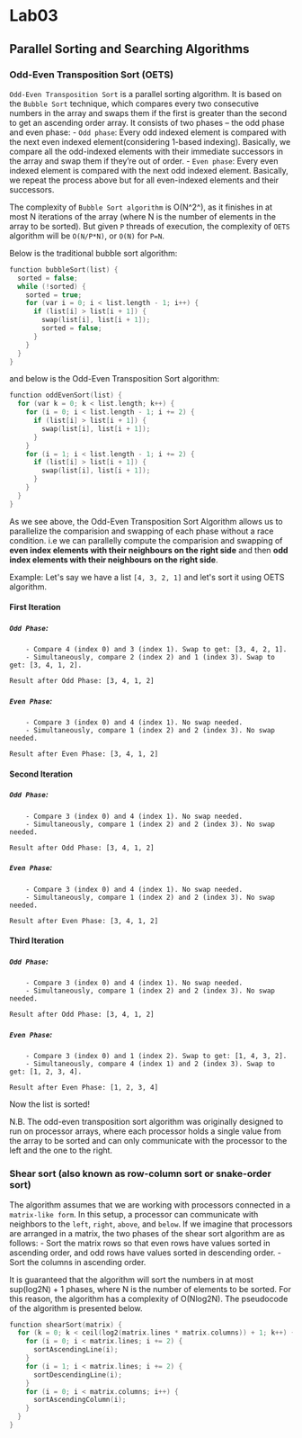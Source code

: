# Lab03

## Parallel Sorting and Searching Algorithms

### Odd-Even Transposition Sort (OETS)

`Odd-Even Transposition Sort` is a parallel sorting algorithm. It is based on the `Bubble Sort` technique, which compares every two consecutive numbers in the array and swaps them if the first is greater than the second to get an ascending order array. It consists of two phases – the odd phase and even phase:
    - `Odd phase`: Every odd indexed element is compared with the next even indexed element(considering 1-based indexing). Basically,  we compare all the odd-indexed elements with their immediate 
                   successors in the array and swap them if they’re out of order. 
    - `Even phase`: Every even indexed element is compared with the next odd indexed element. Basically, we repeat the process above but for all even-indexed elements and their successors.

The complexity of `Bubble Sort algorithm` is O(N^2^), as it finishes in at most N iterations of the array (where N is the number of elements in the array to be sorted). But given `P` threads of execution, the complexity of `OETS` algorithm will be `O(N/P*N)`, or `O(N)` for `P=N`.

Below is the traditional bubble sort algorithm:
```C
function bubbleSort(list) {
  sorted = false;
  while (!sorted) {
    sorted = true;
    for (var i = 0; i < list.length - 1; i++) {
      if (list[i] > list[i + 1]) {
        swap(list[i], list[i + 1]);
        sorted = false;
      }
    }
  }
}
```

and below is the Odd-Even Transposition Sort algorithm:

```C
function oddEvenSort(list) {
  for (var k = 0; k < list.length; k++) {
    for (i = 0; i < list.length - 1; i += 2) {
      if (list[i] > list[i + 1]) {
        swap(list[i], list[i + 1]);
      }
    }
    for (i = 1; i < list.length - 1; i += 2) {
      if (list[i] > list[i + 1]) {
        swap(list[i], list[i + 1]);
      }
    }
  }
}
```
As we see above, the Odd-Even Transposition Sort Algorithm allows us to parallelize the comparision and swapping of each phase without a race condition. i.e we can parallelly compute the comparision and swapping of **even index elements with their neighbours on the right side** and then **odd index elements with their neighbours on the right side**.

Example:
Let's say we have a list `[4, 3, 2, 1]` and let's sort it using OETS algorithm.
#### First Iteration
##### `Odd Phase`:
        - Compare 4 (index 0) and 3 (index 1). Swap to get: [3, 4, 2, 1].
        - Simultaneously, compare 2 (index 2) and 1 (index 3). Swap to get: [3, 4, 1, 2].

`Result after Odd Phase: [3, 4, 1, 2]`

##### `Even Phase`:
        - Compare 3 (index 0) and 4 (index 1). No swap needed.
        - Simultaneously, compare 1 (index 2) and 2 (index 3). No swap needed.

`Result after Even Phase: [3, 4, 1, 2]`

#### Second Iteration
##### `Odd Phase`:
        - Compare 3 (index 0) and 4 (index 1). No swap needed.
        - Simultaneously, compare 1 (index 2) and 2 (index 3). No swap needed.

`Result after Odd Phase: [3, 4, 1, 2]`

##### `Even Phase`:
        - Compare 3 (index 0) and 4 (index 1). No swap needed.
        - Simultaneously, compare 1 (index 2) and 2 (index 3). No swap needed.

`Result after Even Phase: [3, 4, 1, 2]`

#### Third Iteration

##### `Odd Phase`:
        - Compare 3 (index 0) and 4 (index 1). No swap needed.
        - Simultaneously, compare 1 (index 2) and 2 (index 3). No swap needed.

`Result after Odd Phase: [3, 4, 1, 2]`

##### `Even Phase`:
        - Compare 3 (index 0) and 1 (index 2). Swap to get: [1, 4, 3, 2].
        - Simultaneously, compare 4 (index 1) and 2 (index 3). Swap to get: [1, 2, 3, 4].

`Result after Even Phase: [1, 2, 3, 4]`

Now the list is sorted!

N.B. The odd-even transposition sort algorithm was originally designed to run on processor arrays, where each processor holds a single value from the array to be sorted and can only communicate with the processor to the left and the one to the right.

### Shear sort (also known as row-column sort or snake-order sort)
The algorithm assumes that we are working with processors connected in a `matrix-like form`. In this setup, a processor can communicate with neighbors to the `left`, `right`, `above`, and `below`. If we imagine that processors are arranged in a matrix, the two phases of the shear sort algorithm are as follows:
    - Sort the matrix rows so that even rows have values sorted in ascending order, and odd rows have values sorted in descending order.
    - Sort the columns in ascending order.
    
It is guaranteed that the algorithm will sort the numbers in at most sup(log2N) + 1 phases, where N is the number of elements to be sorted. For this reason, the algorithm has a complexity of O(Nlog2N). The pseudocode of the algorithm is presented below.

```C
function shearSort(matrix) {
  for (k = 0; k < ceil(log2(matrix.lines * matrix.columns)) + 1; k++) {
    for (i = 0; i < matrix.lines; i += 2) {
      sortAscendingLine(i);
    }
    for (i = 1; i < matrix.lines; i += 2) {
      sortDescendingLine(i);
    }
    for (i = 0; i < matrix.columns; i++) {
      sortAscendingColumn(i);
    }
  }
}
```


